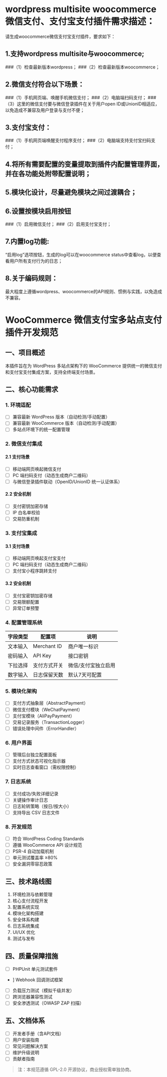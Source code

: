 # wordpress multisite woocommerce微信支付、支付宝支付插件需求描述：
请生成woocommerce微信支付宝支付插件，要求如下：
## 1.支持wordpress multisite与woocommerce;
###（1）检查最新版本wordpress；
###（2）检查最新版本woocommerce；
## 2.微信支付符合以下场景：
###（1）手机网页端、唤醒手机微信支付；
###（2）电脑端扫码支付；
###（3）这里的微信支付要与微信登录插件在关于用户open ID或UnionID相适应，以免造成不兼容及用户登录与支付不便；
## 3.支付宝支付：
###（1）手机网页端唤醒支付程序支付；
###（2）电脑端支持支付宝扫码支付；
## 4.将所有需要配置的变量提取到插件内配置管理界面，并在各功能处附带配置说明；
## 5.模块化设计，尽量避免模块之间过渡耦合；
## 6.设置按模块启用按钮
###（1）启用微信支付；
###（2）启用支付宝支付；
## 7.内置log功能:
“启用log”选项按钮，生成的log可以在woocommerce status中查看log，以便查看用户所有支付行为的日志；
## 8.关于编码规则：
最大程度上遵循wordpress、woocommerce的API规则、惯例与实践，以免造成不兼容。

# WooCommerce 微信支付宝多站点支付插件开发规范

## 一、项目概述
本插件旨在为 WordPress 多站点架构下的 WooCommerce 提供统一的微信支付和支付宝支付集成方案，支持全终端支付场景。

## 二、核心功能需求

### 1. 环境适配
- [ ] 兼容最新 WordPress 版本（自动检测/手动配置）
- [ ] 兼容最新 WooCommerce 版本（自动检测/手动配置）
- [ ] 多站点环境下的统一配置管理

### 2. 微信支付集成
#### 2.1 支付场景
- [ ] 移动端网页唤起微信支付
- [ ] PC 端扫码支付（动态生成商户二维码）
- [ ] 与微信登录插件联动（OpenID/UnionID 统一认证体系）

#### 2.2 安全机制
- [ ] 支付密钥加密存储
- [ ] IP 白名单校验
- [ ] 交易防重机制

### 3. 支付宝集成
#### 3.1 支付场景
- [ ] 移动端网页唤起支付宝支付
- [ ] PC 端扫码支付（动态生成商户二维码）
- [ ] 支付宝小程序跳转支付

#### 3.2 安全机制
- [ ] 支付宝密钥加密存储
- [ ] 交易限额配置
- [ ] 异常订单预警

### 4. 配置管理系统
| 字段类型     | 配置项                | 说明                          |
|--------------|-----------------------|-------------------------------|
| 文本输入     | Merchant ID           | 商户唯一标识                  |
| 密码输入     | API Key              | 接口密钥                      |
| 下拉选择     | 支付方式开关          | 微信/支付宝独立启用           |
| 数字输入     | 日志保留天数          | 默认7天可配置                 |

### 5. 模块化架构
- [ ] 支付方式抽象层（AbstractPayment）
- [ ] 微信支付模块（WeChatPayment）
- [ ] 支付宝模块（AliPayPayment）
- [ ] 交易记录服务（TransactionLogger）
- [ ] 错误处理中间件（ErrorHandler）

### 6. 用户界面
- [ ] 管理后台独立配置面板
- [ ] 支付方式状态可视化指示器
- [ ] 实时日志查看窗口（需权限控制）

### 7. 日志系统
- [ ] 支付成功/失败详细记录
- [ ] 关键操作审计日志
- [ ] 日志轮转策略（按日/按大小）
- [ ] 支持导出 CSV 日志文件

### 8. 开发规范
- [ ] 符合 WordPress Coding Standards
- [ ] 遵循 WooCommerce API 设计规范
- [ ] PSR-4 自动加载机制
- [ ] 单元测试覆盖率 ≥80%
- [ ] 安全漏洞零容忍政策

## 三、技术路线图
1. 环境检测与依赖管理
2. 核心支付流程开发
3. 配置系统实现
4. 模块化架构搭建
5. 安全体系构建
6. 日志系统集成
7. UI/UX 优化
8. 测试与发布

## 四、质量保障措施
- [ ] PHPUnit 单元测试套件
- ] Webhook 回调测试框架
- [ ] 负载压力测试（模拟千级并发）
- [ ] 跨浏览器兼容性测试
- [ ] 安全渗透测试（OWASP ZAP 扫描）

## 五、文档体系
- [ ] 开发者手册（含API文档）
- [ ] 用户安装指南
- [ ] 常见问题解决方案
- [ ] 维护升级说明
- [ ] 贡献者指南

> 注：本规范遵循 GPL-2.0 开源协议，商业授权需单独协商。
